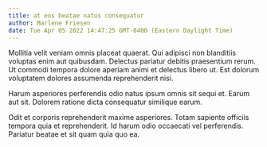 ```yaml
---
title: at eos beatae natus consequatur
author: Marlene Friesen
date: Tue Apr 05 2022 14:47:25 GMT-0400 (Eastern Daylight Time)
---
```

Mollitia velit veniam omnis placeat quaerat. Qui adipisci non blanditiis voluptas enim aut quibusdam. Delectus pariatur debitis praesentium rerum. Ut commodi tempora dolore aperiam animi et delectus libero ut. Est dolorum voluptatem dolores assumenda reprehenderit nisi.

 Harum asperiores perferendis odio natus ipsum omnis sit sequi et. Earum aut sit. Dolorem ratione dicta consequatur similique earum.

 Odit et corporis reprehenderit maxime asperiores. Totam sapiente officiis tempora quia et reprehenderit. Id harum odio occaecati vel perferendis. Pariatur beatae et sit quam quia quo ea.